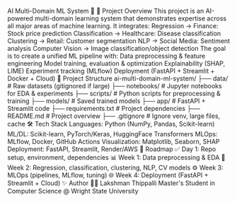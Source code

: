 AI Multi-Domain ML System 🚀
📌 Project Overview
This project is an AI-powered multi-domain learning system that demonstrates expertise across all major areas of machine learning.
It integrates:
Regression → Finance: Stock price prediction
Classification → Healthcare: Disease classification
Clustering → Retail: Customer segmentation
NLP → Social Media: Sentiment analysis
Computer Vision → Image classification/object detection
The goal is to create a unified ML pipeline with:
Data preprocessing & feature engineering
Model training, evaluation & optimization
Explainability (SHAP, LIME)
Experiment tracking (MLflow)
Deployment (FastAPI + Streamlit + Docker + Cloud)
📂 Project Structure
ai-multi-domain-ml-system/
├── data/               # Raw datasets (gitignored if large)
├── notebooks/          # Jupyter notebooks for EDA & experiments
├── scripts/            # Python scripts for preprocessing & training
├── models/             # Saved trained models
├── app/                # FastAPI + Streamlit code
├── requirements.txt    # Project dependencies
├── README.md           # Project overview
├── .gitignore          # Ignore venv, large files, cache
🛠️ Tech Stack
Languages: Python (NumPy, Pandas, Scikit-learn)
ML/DL: Scikit-learn, PyTorch/Keras, HuggingFace Transformers
MLOps: MLflow, Docker, GitHub Actions
Visualization: Matplotlib, Seaborn, SHAP
Deployment: FastAPI, Streamlit, Render/AWS
🚀 Roadmap
✅ Day 1: Repo setup, environment, dependencies
📊 Week 1: Data preprocessing & EDA
🤖 Week 2: Regression, classification, clustering, NLP, CV models
⚙️ Week 3: MLOps (pipelines, MLflow, tuning)
🌐 Week 4: Deployment (FastAPI + Streamlit + Cloud)
✨ Author
👨‍💻 Lakshman Thippalli
Master's Student in Computer Science @ Wright State University
